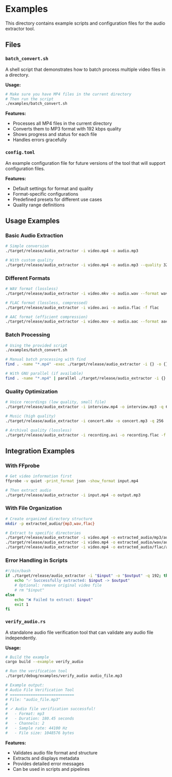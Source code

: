 # Examples

This directory contains example scripts and configuration files for the audio extractor tool.

## Files

### `batch_convert.sh`
A shell script that demonstrates how to batch process multiple video files in a directory.

**Usage:**
```bash
# Make sure you have MP4 files in the current directory
# Then run the script
./examples/batch_convert.sh
```

**Features:**
- Processes all MP4 files in the current directory
- Converts them to MP3 format with 192 kbps quality
- Shows progress and status for each file
- Handles errors gracefully

### `config.toml`
An example configuration file for future versions of the tool that will support configuration files.

**Features:**
- Default settings for format and quality
- Format-specific configurations
- Predefined presets for different use cases
- Quality range definitions

## Usage Examples

### Basic Audio Extraction
```bash
# Simple conversion
./target/release/audio_extractor -i video.mp4 -o audio.mp3

# With custom quality
./target/release/audio_extractor -i video.mp4 -o audio.mp3 --quality 320
```

### Different Formats
```bash
# WAV format (lossless)
./target/release/audio_extractor -i video.mkv -o audio.wav --format wav

# FLAC format (lossless, compressed)
./target/release/audio_extractor -i video.avi -o audio.flac -f flac

# AAC format (efficient compression)
./target/release/audio_extractor -i video.mov -o audio.aac --format aac
```

### Batch Processing
```bash
# Using the provided script
./examples/batch_convert.sh

# Manual batch processing with find
find . -name "*.mp4" -exec ./target/release/audio_extractor -i {} -o {}.mp3 \;

# With GNU parallel (if available)
find . -name "*.mp4" | parallel ./target/release/audio_extractor -i {} -o {.}.mp3 -q 192
```

### Quality Optimization
```bash
# Voice recordings (low quality, small file)
./target/release/audio_extractor -i interview.mp4 -o interview.mp3 -q 64

# Music (high quality)
./target/release/audio_extractor -i concert.mkv -o concert.mp3 -q 256

# Archival quality (lossless)
./target/release/audio_extractor -i recording.avi -o recording.flac -f flac
```

## Integration Examples

### With FFprobe
```bash
# Get video information first
ffprobe -v quiet -print_format json -show_format input.mp4

# Then extract audio
./target/release/audio_extractor -i input.mp4 -o output.mp3
```

### With File Organization
```bash
# Create organized directory structure
mkdir -p extracted_audio/{mp3,wav,flac}

# Extract to specific directories
./target/release/audio_extractor -i video.mp4 -o extracted_audio/mp3/audio.mp3
./target/release/audio_extractor -i video.mp4 -o extracted_audio/wav/audio.wav -f wav
./target/release/audio_extractor -i video.mp4 -o extracted_audio/flac/audio.flac -f flac
```

### Error Handling in Scripts
```bash
#!/bin/bash
if ./target/release/audio_extractor -i "$input" -o "$output" -q 192; then
    echo "✅ Successfully extracted: $input -> $output"
    # Optional: remove original video file
    # rm "$input"
else
    echo "❌ Failed to extract: $input"
    exit 1
fi
```

### `verify_audio.rs`
A standalone audio file verification tool that can validate any audio file independently.

**Usage:**
```bash
# Build the example
cargo build --example verify_audio

# Run the verification tool
./target/debug/examples/verify_audio audio_file.mp3

# Example output:
# Audio File Verification Tool
# ============================
# File: "audio_file.mp3"
# 
# ✓ Audio file verification successful!
#   - Format: mp3
#   - Duration: 180.45 seconds
#   - Channels: 2
#   - Sample rate: 44100 Hz
#   - File size: 1048576 bytes
```

**Features:**
- Validates audio file format and structure
- Extracts and displays metadata
- Provides detailed error messages
- Can be used in scripts and pipelines
